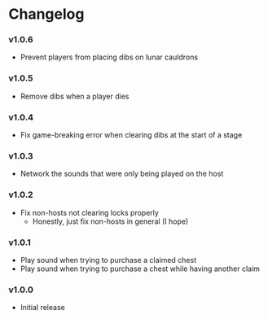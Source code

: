 # Changelog

### v1.0.6
- Prevent players from placing dibs on lunar cauldrons

### v1.0.5
- Remove dibs when a player dies

### v1.0.4
- Fix game-breaking error when clearing dibs at the start of a stage

### v1.0.3
- Network the sounds that were only being played on the host

### v1.0.2
- Fix non-hosts not clearing locks properly
  - Honestly, just fix non-hosts in general (I hope)

### v1.0.1
- Play sound when trying to purchase a claimed chest
- Play sound when trying to purchase a chest while having another claim

### v1.0.0
- Initial release
